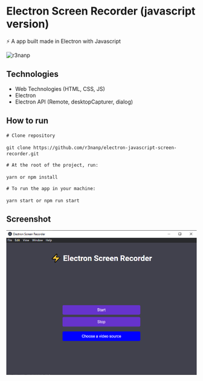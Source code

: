 # Electron Screen Recorder (javascript version)
⚡ A app built made in Electron with Javascript

![r3nanp](https://img.shields.io/badge/r3nanp-electron--javascript-screen--recorder)

## Technologies
- Web Technologies (HTML, CSS, JS)
- Electron
- Electron API (Remote, desktopCapturer, dialog)

## How to run

```
# Clone repository

git clone https://github.com/r3nanp/electron-javascript-screen-recorder.git
```

```
# At the root of the project, run:

yarn or npm install
```

```
# To run the app in your machine:

yarn start or npm run start
```

## Screenshot
  <img src="./.github/screenshot.png">
